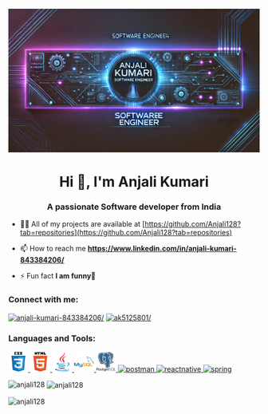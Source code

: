 ![logo](https://github.com/Anjali128/Anjali128/blob/main/git_hub.webp)
<h1 align="center">Hi 👋, I'm Anjali Kumari</h1>
<h3 align="center">A passionate Software developer from India</h3>

- 👨‍💻 All of my projects are available at [https://github.com/Anjali128?tab=repositories](https://github.com/Anjali128?tab=repositories)

- 📫 How to reach me **https://www.linkedin.com/in/anjali-kumari-843384206/**

- ⚡ Fun fact **I am funny🫣**

<h3 align="left">Connect with me:</h3>
<p align="left">
<a href="https://linkedin.com/in/anjali-kumari-843384206/" target="blank"><img align="center" src="https://raw.githubusercontent.com/rahuldkjain/github-profile-readme-generator/master/src/images/icons/Social/linked-in-alt.svg" alt="anjali-kumari-843384206/" height="30" width="40" /></a>
<a href="https://www.leetcode.com/ak5125801/" target="blank"><img align="center" src="https://raw.githubusercontent.com/rahuldkjain/github-profile-readme-generator/master/src/images/icons/Social/leet-code.svg" alt="ak5125801/" height="30" width="40" /></a>
</p>

<h3 align="left">Languages and Tools:</h3>
<p align="left"> <a href="https://www.w3schools.com/css/" target="_blank" rel="noreferrer"> <img src="https://raw.githubusercontent.com/devicons/devicon/master/icons/css3/css3-original-wordmark.svg" alt="css3" width="40" height="40"/> </a> <a href="https://www.w3.org/html/" target="_blank" rel="noreferrer"> <img src="https://raw.githubusercontent.com/devicons/devicon/master/icons/html5/html5-original-wordmark.svg" alt="html5" width="40" height="40"/> </a> <a href="https://www.java.com" target="_blank" rel="noreferrer"> <img src="https://raw.githubusercontent.com/devicons/devicon/master/icons/java/java-original.svg" alt="java" width="40" height="40"/> </a> <a href="https://www.mysql.com/" target="_blank" rel="noreferrer"> <img src="https://raw.githubusercontent.com/devicons/devicon/master/icons/mysql/mysql-original-wordmark.svg" alt="mysql" width="40" height="40"/> </a> <a href="https://www.postgresql.org" target="_blank" rel="noreferrer"> <img src="https://raw.githubusercontent.com/devicons/devicon/master/icons/postgresql/postgresql-original-wordmark.svg" alt="postgresql" width="40" height="40"/> </a> <a href="https://postman.com" target="_blank" rel="noreferrer"> <img src="https://www.vectorlogo.zone/logos/getpostman/getpostman-icon.svg" alt="postman" width="40" height="40"/> </a> <a href="https://reactnative.dev/" target="_blank" rel="noreferrer"> <img src="https://reactnative.dev/img/header_logo.svg" alt="reactnative" width="40" height="40"/> </a> <a href="https://spring.io/" target="_blank" rel="noreferrer"> <img src="https://www.vectorlogo.zone/logos/springio/springio-icon.svg" alt="spring" width="40" height="40"/> </a> </p>

<p><img align="left" src="https://github-readme-stats.vercel.app/api/top-langs?username=anjali128&show_icons=true&locale=en&layout=compact" alt="anjali128" /></p>

<p>&nbsp;<img align="center" src="https://github-readme-stats.vercel.app/api?username=anjali128&show_icons=true&locale=en" alt="anjali128" /></p>

<p><img align="center" src="https://github-readme-streak-stats.herokuapp.com/?user=anjali128&" alt="anjali128" /></p>
